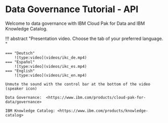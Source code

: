 # Data Governance Tutorial - API 

Welcome to data governance with IBM Cloud Pak for Data and IBM Knowledge Catalog.

!!! abstract "Presentation video. Choose the tab of your preferred language. "

    === "Deutsch"
        ![type:video](videos/ikc_de.mp4)
    === "Español"
        ![type:video](videos/ikc_es.mp4)
    === "English"
        ![type:video](videos/ikc_en.mp4)
    
    Unmute the sound with the control bar at the bottom of the video (speaker icon)

    Data Governance:  <https://www.ibm.com/products/cloud-pak-for-data/governance>

    IBM Knowledge Catalog: <https://www.ibm.com/products/knowledge-catalog>
